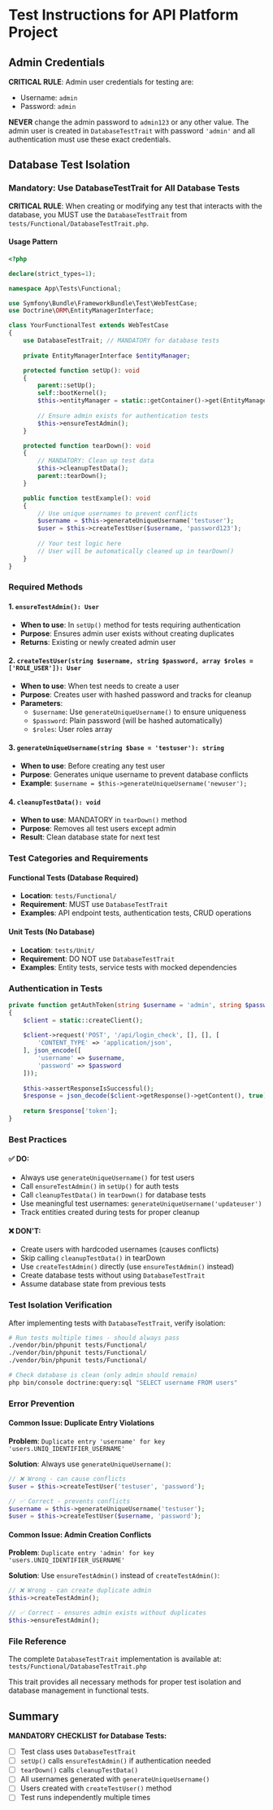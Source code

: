 # Test Instructions for API Platform Project

## Admin Credentials

**CRITICAL RULE**: Admin user credentials for testing are:
- Username: `admin`
- Password: `admin`

**NEVER** change the admin password to `admin123` or any other value. The admin user is created in `DatabaseTestTrait` with password `'admin'` and all authentication must use these exact credentials.

## Database Test Isolation

### Mandatory: Use DatabaseTestTrait for All Database Tests

**CRITICAL RULE**: When creating or modifying any test that interacts with the database, you MUST use the `DatabaseTestTrait` from `tests/Functional/DatabaseTestTrait.php`.

#### Usage Pattern

```php
<?php

declare(strict_types=1);

namespace App\Tests\Functional;

use Symfony\Bundle\FrameworkBundle\Test\WebTestCase;
use Doctrine\ORM\EntityManagerInterface;

class YourFunctionalTest extends WebTestCase
{
    use DatabaseTestTrait; // MANDATORY for database tests
    
    private EntityManagerInterface $entityManager;

    protected function setUp(): void
    {
        parent::setUp();
        self::bootKernel();
        $this->entityManager = static::getContainer()->get(EntityManagerInterface::class);
        
        // Ensure admin exists for authentication tests
        $this->ensureTestAdmin();
    }

    protected function tearDown(): void
    {
        // MANDATORY: Clean up test data
        $this->cleanupTestData();
        parent::tearDown();
    }

    public function testExample(): void
    {
        // Use unique usernames to prevent conflicts
        $username = $this->generateUniqueUsername('testuser');
        $user = $this->createTestUser($username, 'password123');
        
        // Your test logic here
        // User will be automatically cleaned up in tearDown()
    }
}
```

### Required Methods

#### 1. `ensureTestAdmin(): User`
- **When to use**: In `setUp()` method for tests requiring authentication
- **Purpose**: Ensures admin user exists without creating duplicates
- **Returns**: Existing or newly created admin user

#### 2. `createTestUser(string $username, string $password, array $roles = ['ROLE_USER']): User`
- **When to use**: When test needs to create a user
- **Purpose**: Creates user with hashed password and tracks for cleanup
- **Parameters**:
  - `$username`: Use `generateUniqueUsername()` to ensure uniqueness
  - `$password`: Plain password (will be hashed automatically)
  - `$roles`: User roles array

#### 3. `generateUniqueUsername(string $base = 'testuser'): string`
- **When to use**: Before creating any test user
- **Purpose**: Generates unique username to prevent database conflicts
- **Example**: `$username = $this->generateUniqueUsername('newuser');`

#### 4. `cleanupTestData(): void`
- **When to use**: MANDATORY in `tearDown()` method
- **Purpose**: Removes all test users except admin
- **Result**: Clean database state for next test

### Test Categories and Requirements

#### Functional Tests (Database Required)
- **Location**: `tests/Functional/`
- **Requirement**: MUST use `DatabaseTestTrait`
- **Examples**: API endpoint tests, authentication tests, CRUD operations

#### Unit Tests (No Database)
- **Location**: `tests/Unit/`
- **Requirement**: DO NOT use `DatabaseTestTrait`
- **Examples**: Entity tests, service tests with mocked dependencies

### Authentication in Tests

```php
private function getAuthToken(string $username = 'admin', string $password = 'admin123'): string
{
    $client = static::createClient();
    
    $client->request('POST', '/api/login_check', [], [], [
        'CONTENT_TYPE' => 'application/json',
    ], json_encode([
        'username' => $username,
        'password' => $password
    ]));
    
    $this->assertResponseIsSuccessful();
    $response = json_decode($client->getResponse()->getContent(), true);
    
    return $response['token'];
}
```

### Best Practices

#### ✅ DO:
- Always use `generateUniqueUsername()` for test users
- Call `ensureTestAdmin()` in `setUp()` for auth tests
- Call `cleanupTestData()` in `tearDown()` for database tests
- Use meaningful test usernames: `generateUniqueUsername('updateuser')`
- Track entities created during tests for proper cleanup

#### ❌ DON'T:
- Create users with hardcoded usernames (causes conflicts)
- Skip calling `cleanupTestData()` in tearDown
- Use `createTestAdmin()` directly (use `ensureTestAdmin()` instead)
- Create database tests without using `DatabaseTestTrait`
- Assume database state from previous tests

### Test Isolation Verification

After implementing tests with `DatabaseTestTrait`, verify isolation:

```bash
# Run tests multiple times - should always pass
./vendor/bin/phpunit tests/Functional/
./vendor/bin/phpunit tests/Functional/
./vendor/bin/phpunit tests/Functional/

# Check database is clean (only admin should remain)
php bin/console doctrine:query:sql "SELECT username FROM users"
```

### Error Prevention

#### Common Issue: Duplicate Entry Violations
**Problem**: `Duplicate entry 'username' for key 'users.UNIQ_IDENTIFIER_USERNAME'`

**Solution**: Always use `generateUniqueUsername()`:
```php
// ❌ Wrong - can cause conflicts
$user = $this->createTestUser('testuser', 'password');

// ✅ Correct - prevents conflicts
$username = $this->generateUniqueUsername('testuser');
$user = $this->createTestUser($username, 'password');
```

#### Common Issue: Admin Creation Conflicts
**Problem**: `Duplicate entry 'admin' for key 'users.UNIQ_IDENTIFIER_USERNAME'`

**Solution**: Use `ensureTestAdmin()` instead of `createTestAdmin()`:
```php
// ❌ Wrong - can create duplicate admin
$this->createTestAdmin();

// ✅ Correct - ensures admin exists without duplicates
$this->ensureTestAdmin();
```

### File Reference

The complete `DatabaseTestTrait` implementation is available at:
`tests/Functional/DatabaseTestTrait.php`

This trait provides all necessary methods for proper test isolation and database management in functional tests.

## Summary

**MANDATORY CHECKLIST for Database Tests:**

- [ ] Test class uses `DatabaseTestTrait`
- [ ] `setUp()` calls `ensureTestAdmin()` if authentication needed
- [ ] `tearDown()` calls `cleanupTestData()`
- [ ] All usernames generated with `generateUniqueUsername()`
- [ ] Users created with `createTestUser()` method
- [ ] Test runs independently multiple times
